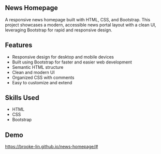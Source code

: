 **News Homepage**
-
A responsive news homepage built with HTML, CSS, and Bootstrap. This project showcases a modern, accessible news portal layout with a clean UI, leveraging Bootstrap for rapid and responsive design.

**Features**
-
* Responsive design for desktop and mobile devices
* Built using Bootstrap for faster and easier web development
* Semantic HTML structure
* Clean and modern UI
* Organized CSS with comments
* Easy to customize and extend

**Skills Used**
-
* HTML
* CSS
* Bootstrap

**Demo**
-
https://brooke-lin.github.io/news-homepage/#
